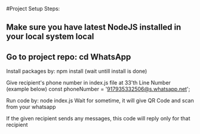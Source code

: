 

#Project Setup Steps:


## Make sure you have latest NodeJS installed in your local system local
## Go to project repo: cd WhatsApp
Install packages by: npm install (wait untill install is done)

Give recipient's phone number in index.js file at 33'th Line Number (example below)
const phoneNumber = '917935332506@s.whatsapp.net';

Run code by: node index.js
Wait for sometime, it will give QR Code and scan from your whatsapp

If the given recipient sends any messages, this code will reply only for that recipient